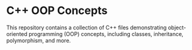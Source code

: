 <h1>C++ OOP Concepts</h1> <p>This repository contains a collection of C++ files demonstrating object-oriented programming (OOP) concepts, including classes, inheritance, polymorphism, and more.</p>



